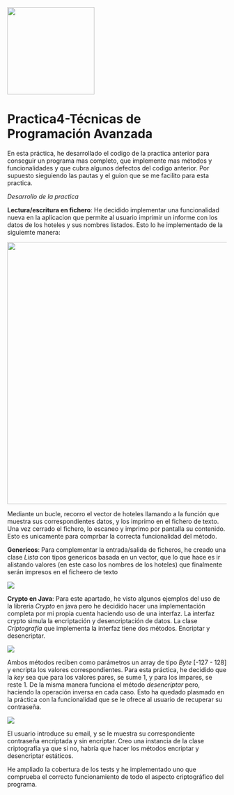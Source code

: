 <img src="https://github.com/Crisgf6/Practica1-TPA/blob/main/assets/eclipse.png" width="200" height="auto">

# Practica4-Técnicas de Programación Avanzada

En esta práctica, he desarrollado el codigo de la practica anterior para conseguir un programa mas completo, que implemente mas métodos y funcionalidades y que cubra algunos defectos del codigo anterior. Por supuesto sieguiendo las pautas y el guion que se me facilito para esta practica.
  
*Desarrollo de la practica*

**Lectura/escritura en fichero**: He decidido implementar una funcionalidad nueva en la aplicacion que permite al usuario imprimir un informe con los datos de los hoteles y sus nombres listados. Esto lo he implementado de la siguiemte manera:

<img src="https://github.com/Crisgf6/Practica1-TPA/blob/main/assets/entradaSalida.PNG" width="600" height="auto">

Mediante un bucle, recorro el vector de hoteles llamando a la función que muestra sus correspondientes datos, y los imprimo en el fichero de texto. Una vez cerrado el fichero, lo escaneo y imprimo por pantalla su contenido. Esto es unicamente para comprbar la correcta funcionalidad del método.

**Genericos**: Para complementar la entrada/salida de ficheros, he creado una clase *Lista* con tipos genericos basada en un vector, que lo que hace es ir alistando valores (en este caso los nombres de los hoteles) que finalmente serán impresos en el ficheero de texto 

<img src="https://github.com/Crisgf6/Practica1-TPA/blob/main/assets/genericos.PNG" width="auto" height="auto">

**Crypto en Java**: Para este apartado, he visto algunos ejemplos del uso de la libreria *Crypto* en java pero he decidido hacer una implementación completa por mi propia cuenta haciendo uso de una interfaz. La interfaz crypto simula la encriptación y desencriptación de datos. La clase *Criptografía* que implementa la interfaz tiene dos métodos. Encriptar y desencriptar.

<img src="https://github.com/Crisgf6/Practica1-TPA/blob/main/assets/crypto1.PNG" width="auto" height="auto">

Ambos métodos reciben como parámetros un array de tipo *Byte* [-127 - 128] y encripta los valores correspondientes. Para esta práctica, he decidido que la *key* sea que para los valores pares, se sume 1, y para los impares, se reste 1. De la misma manera funciona el método *desencriptar* pero, haciendo la operación inversa en cada caso. Esto ha quedado plasmado en la práctica con la funcionalidad que se le ofrece al usuario de recuperar su contraseña. 

<img src="https://github.com/Crisgf6/Practica1-TPA/blob/main/assets/crypto2.PNG" width="auto" height="auto">

El usuario introduce su email, y se le muestra su correspondiente contraseña encriptada y sin encriptar. Creo una instancia de la clase criptografía ya que si no, habría que hacer los métodos encriptar y desencriptar estáticos.

He ampliado la cobertura de los tests y he implementado uno que comprueba el correcto funcionamiento de todo el aspecto criptográfico del programa.
